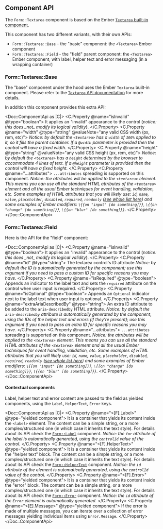## Component API

The `Form::Textarea` component is based on the Ember [`Textarea` built-in component](https://guides.emberjs.com/release/components/built-in-components/).

This component has two different variants, with their own APIs:

*   `Form::Textarea::Base` - the "basic" component: the `<Textarea>` Ember component
*   `Form::Textarea::Field` - the "field" parent component: the `<Textarea>` Ember component, with label, helper text and error messaging (in a wrapping container)

### Form::Textarea::Base

The "base" component under the hood uses the Ember `Textarea` built-in component. Please refer to the [`Textarea` API documentation](https://api.emberjs.com/ember/release/classes/Ember.Templates.components/methods/Textarea?anchor=Textarea) for more details.

In addition this component provides this extra API:

<Doc::ComponentApi as |C|>
  <C.Property @name="isInvalid" @type="boolean">
    It applies an "invalid" appearance to the control (_notice: this does \_not\_ modify its logical validity_).
  </C.Property>
  <C.Property @name="width" @type="string" @valueNote="any valid CSS width (px, rem, etc)">
    _Notice: by default the `<textarea>` has a `width` of `100%` applied to it, so it fills the parent container. If a `@width` parameter is provided then the control will have a fixed width._
  </C.Property>
  <C.Property @name="height" @type="string" @valueNote="any valid CSS height (px, rem, etc)">
    _Notice: by default the `<textarea>` has a `height` determined by the browser to accommodate 4 lines of text. If a `@height` parameter is provided then the control will have a fixed height._
  </C.Property>
  <C.Property @name="...attributes">
    `...attributes` spreading is supported on this component. _Notice: the attributes will be applied to the `<textarea>` element. This means you can use all the standard HTML attributes of the `<textarea>` element and all the usual Ember techniques for event handling, validation, etc._ _Some examples of HTML attributes that you will likely use: `id`, `name`, `value`, `placeholder`, `disabled`, `required`, `readonly` ([see whole list here](https://developer.mozilla.org/en-US/docs/Web/HTML/Element/input#attributes)) and some examples of Ember modifiers: `\{{on "input" [do something]}}`, `\{{on "change" [do something]}}`, `\{{on "blur" [do something]}}`._
  </C.Property>
</Doc::ComponentApi>

### Form::Textarea::Field

Here is the API for the "field" component:

<Doc::ComponentApi as |C|>
  <C.Property @name="isInvalid" @type="boolean">
    It applies an "invalid" appearance to the control (_notice: this does \_not\_ modify its logical validity_).
  </C.Property>
  <C.Property @name="id" @type="string">
    The textarea control's ID attribute _Notice: by default the ID is automatically generated by the component; use this argument if you need to pass a custom ID for specific reasons you may have._
  </C.Property>
  <C.Property @name="isRequired" @type="boolean">
    Appends an indicator to the label text and sets the `required` attribute on the control when user input is required.
  </C.Property>
  <C.Property @name="isOptional" @type="boolean">
    Appends an `Optional` indicator next to the label text when user input is optional.
  </C.Property>
  <C.Property @name="extraAriaDescribedBy" @type="string">
    An extra ID attribute to be added to the `aria-describedby` HTML attribute. _Notice: by default the `aria-describedby` attribute is automatically generated by the component, using the IDs of the helper text and errors (if they're present); use this argument if you need to pass an extra ID for specific reasons you may have._
  </C.Property>
  <C.Property @name="...attributes">
    `...attributes` spreading is supported on this component. _Notice: the attributes will be applied to the `<textarea>` element. This means you can use all the standard HTML attributes of the `<textarea>` element and all the usual Ember techniques for event handling, validation, etc._ _Some examples of HTML attributes that you will likely use: `id`, `name`, `value`, `placeholder`, `disabled`, `required`, `readonly` ([see whole list here](https://developer.mozilla.org/en-US/docs/Web/HTML/Element/input#attributes)) and some examples of Ember modifiers: `\{{on "input" [do something]}}`, `\{{on "change" [do something]}}`, `\{{on "blur" [do something]}}`._
  </C.Property>
</Doc::ComponentApi>

#### Contextual components

Label, helper text and error content are passed to the field as yielded components, using the `Label`, `HelperText`, `Error` keys.

<Doc::ComponentApi as |C|>
  <C.Property @name="<[F].Label>" @type="yielded component">
    It is a container that yields its content inside the `<label>` element. The content can be a simple string, or a more complex/structured one (in which case it inherits the text style). For details about its API check the [`Form::Label`](/components/form/base-elements/) component. _Notice: the `for` attribute of the label is automatically generated, using the `controlId` value of the control._
  </C.Property>
  <C.Property @name="<[F].HelperText>" @type="yielded component">
    It is a container that yields its content inside the "helper text" block. The content can be a simple string, or a more complex/structured one (in which case it inherits the text style). For details about its API check the [`Form::HelperText`](/components/form/base-elements/) component. _Notice: the `id` attribute of the element is automatically generated, using the `controlId` value of the control._
  </C.Property>
  <C.Property @name="<[F].Error>" @type="yielded component">
    It is a container that yields its content inside the "error" block. The content can be a simple string, or a more complex/structured one (in which case it inherits the text style). For details about its API check the [`Form::Error`](/components/form/base-elements/) component. _Notice: the `id` attribute of the `Error` element is automatically generated._
  </C.Property>
  <C.Property @name="<[E].Message>" @type="yielded component">
    If the error is made of multiple messages, you can iterate over a collection of error messages yielding individual items using `Error.Message`.
  </C.Property>
</Doc::ComponentApi>